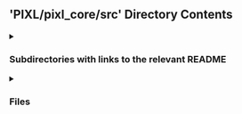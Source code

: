 ## 'PIXL/pixl_core/src' Directory Contents

<details>
<summary>
<h3> Subdirectories with links to the relevant README </h3> 

</summary>

[core](./core/README.md)

</details>

<details>
<summary>
<h3> Files </h3> 

</summary>

| **User docs** |
| :--- |
| README.md |

</details>

